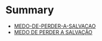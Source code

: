 # Summary

* [MEDO-DE-PERDER-A-SALVACAO](README.md)
* [MEDO DE PERDER A SALVAÇÃO](medo_de_perder_a_salvacao.md)
